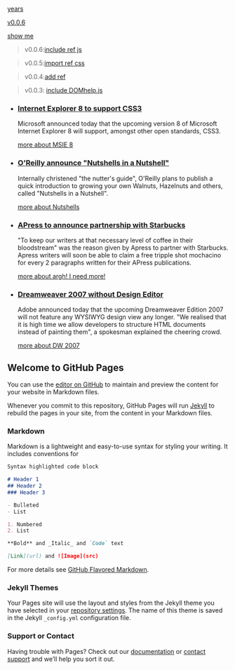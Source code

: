 [years](docs/years)

[v0.0.6](https://github.com/littleflute/XAGUSD/edit/master/README.md)

[show me](https://littleflute.github.io/XAGUSD/)

>v0.0.6:[include ref js](https://littleflute.github.io/beg-javascript-w-dom-scripting-ajax/Chapter5/listItemDoubleRollover.js)

>v0.0.5:[import ref css](https://littleflute.github.io/beg-javascript-w-dom-scripting-ajax/Chapter5/listItemDoubleRollover.css)

>v0.0.4:[add ref](https://littleflute.github.io/beg-javascript-w-dom-scripting-ajax/Chapter5/exampleListItemDoubleRollover.html)

>v0.0.3: [include DOMhelp.js](https://littleflute.github.io/beg-javascript-w-dom-scripting-ajax/Chapter5/DOMhelp.js)


<script src="https://littleflute.github.io/beg-javascript-w-dom-scripting-ajax/Chapter5/DOMhelp.js"></script>
<script src="https://littleflute.github.io/beg-javascript-w-dom-scripting-ajax/Chapter5/listItemDoubleRollover.js"></script>
<style type="text/css">
		@import 'https://littleflute.github.io/beg-javascript-w-dom-scripting-ajax/Chapter5/listItemDoubleRollover.css';
</style>
	
<ul id="news">
	<li>
		<h3><a href="news.php?item=1">Internet Explorer 8 to support CSS3</a></h3>
		<p>Microsoft announced today that the upcoming version 8 of Microsoft 
		Internet Explorer 8 will support, amongst other open standards, CSS3.</p>
		<p class="more"><a href="news.php?item=1">more about MSIE 8</a></p>
	</li>
	<li>
		<h3><a href="news.php?item=2">O'Reilly announce &#34;Nutshells in a Nutshell&#34;</a></h3>
		<p>Internally christened "the nutter's guide", O'Reilly plans to publish a 
		quick introduction to growing your own Walnuts, Hazelnuts and others, called 
		&#34;Nutshells in a Nutshell&#34;.</p>
		<p class="more"><a href="news.php?item=2">more about Nutshells</a></p>
	</li>
	<li>
		<h3><a href="news.php?item=3">APress to announce partnership with Starbucks</a></h3>
		<p>&#34;To keep our writers at that necessary level of coffee in their bloodstream&#34; 
		was the reason given by Apress to partner with Starbucks. Apress writers will
		soon be able to claim a free tripple shot mochacino for every 2 paragraphs written for 
		their APress publications.</p>
		<p class="more"><a href="news.php?item=3">more about argh! I need more!</a></p>
	</li>
	<li>
		<h3><a href="news.php?item=4">Dreamweaver 2007 without Design Editor</a></h3>
		<p>Adobe announced today that the upcoming Dreamweaver Edition 2007 will 
		not feature any WYSIWYG design view any longer. &#34;We realised that it is 
		high time we allow developers to structure HTML documents instead of 
		painting them&#34;, a spokesman explained the cheering crowd.</p>
		<p class="more"><a href="news.php?item=4">more about DW 2007</a></p>
	</li>
</ul>


## Welcome to GitHub Pages

You can use the [editor on GitHub](https://github.com/littleflute/XAGUSD/edit/master/README.md) to maintain and preview the content for your website in Markdown files.

Whenever you commit to this repository, GitHub Pages will run [Jekyll](https://jekyllrb.com/) to rebuild the pages in your site, from the content in your Markdown files.

### Markdown

Markdown is a lightweight and easy-to-use syntax for styling your writing. It includes conventions for

```markdown
Syntax highlighted code block

# Header 1
## Header 2
### Header 3

- Bulleted
- List

1. Numbered
2. List

**Bold** and _Italic_ and `Code` text

[Link](url) and ![Image](src)
```

For more details see [GitHub Flavored Markdown](https://guides.github.com/features/mastering-markdown/).

### Jekyll Themes

Your Pages site will use the layout and styles from the Jekyll theme you have selected in your [repository settings](https://github.com/littleflute/XAGUSD/settings). The name of this theme is saved in the Jekyll `_config.yml` configuration file.

### Support or Contact

Having trouble with Pages? Check out our [documentation](https://help.github.com/categories/github-pages-basics/) or [contact support](https://github.com/contact) and we’ll help you sort it out.
